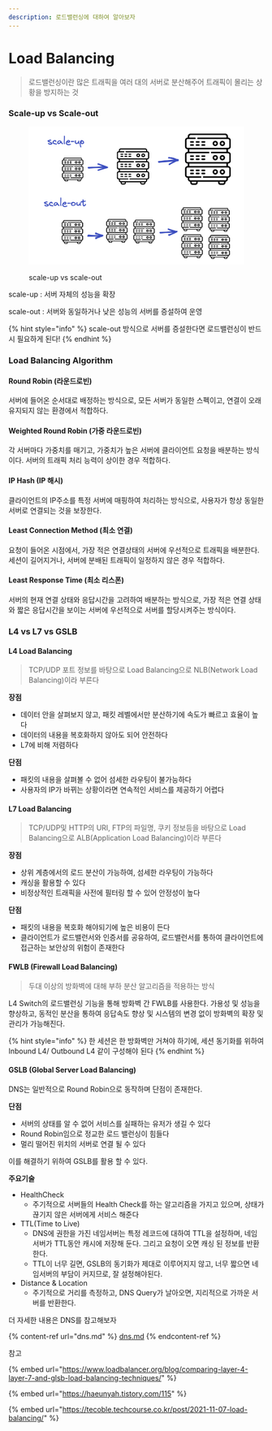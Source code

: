 ```yaml
---
description: 로드밸런싱에 대하여 알아보자
---
```


# Load Balancing

> 로드밸런싱이란 많은 트래픽을 여러 대의 서버로 분산해주어 트래픽이 몰리는 상황을 방지하는 것

### Scale-up vs Scale-out

<figure><img src="../.gitbook/assets/image (6) (1).png" alt=""><figcaption><p>scale-up vs scale-out</p></figcaption></figure>

scale-up : 서버 자체의 성능을 확장

scale-out : 서버와 동일하거나 낮은 성능의 서버를 증설하여 운영

{% hint style="info" %}
scale-out 방식으로 서버를 증설한다면 로드밸런싱이 반드시 필요하게 된다!
{% endhint %}

### Load Balancing Algorithm

#### Round Robin (라운드로빈)

서버에 들어온 순서대로 배정하는 방식으로, 모든 서버가 동일한 스펙이고, 연결이 오래 유지되지 않는 환경에서 적합하다.

#### Weighted Round Robin (가중 라운드로빈)

각 서버마다 가중치를 매기고, 가중치가 높은 서버에 클라이언트 요청을 배분하는 방식이다. 서버의 트래픽 처리 능력이 상이한 경우 적합하다.

#### IP Hash (IP 해시)

클라이언트의 IP주소를 특정 서버에 매핑하여 처리하는 방식으로, 사용자가 항상 동일한 서버로 연결되는 것을 보장한다.

#### Least Connection Method (최소 연결)

요청이 들어온 시점에서, 가장 적은 연결상태의 서버에 우선적으로 트래픽을 배분한다. 세션이 길어지거나, 서버에 분배된 트래픽이 일정하지 않은 경우 적합하다.

#### Least Response Time (최소 리스폰)

서버의 현재 연결 상태와 응답시간을 고려하여 배분하는 방식으로, 가장 적은 연결 상태와 짧은 응답시간을 보이는 서버에 우선적으로 서버를 할당시켜주는 방식이다.

### L4 vs L7 vs GSLB

#### L4 Load Balancing

> TCP/UDP 포트 정보를 바탕으로 Load Balancing으로 NLB(Network Load Balancing)이라 부른다

**장점**

* 데이터 안을 살펴보지 않고, 패킷 레벨에서만 분산하기에 속도가 빠르고 효율이 높다
* 데이터의 내용을 복호화하지 않아도 되어 안전하다
* L7에 비해 저렴하다

**단점**

* 패킷의 내용을 살펴볼 수 없어 섬세한 라우팅이 불가능하다
* 사용자의 IP가 바뀌는 상황이라면 연속적인 서비스를 제공하기 어렵다

#### L7 Load Balancing

> TCP/UDP및 HTTP의 URI, FTP의 파일명, 쿠키 정보등을 바탕으로 Load Balancing으로 ALB(Application Load Balancing)이라 부른다

**장점**

* 상위 계층에서의 로드 분산이 가능하여, 섬세한 라우팅이 가능하다
* 캐싱을 활용할 수 있다
* 비정상적인 트래픽을 사전에 필터링 할 수 있어 안정성이 높다

**단점**

* 패킷의 내용을 복호화 해야되기에 높은 비용이 든다
* 클라이언트가 로드밸런서와 인증서를 공유하여, 로드밸런서를 통하여 클라이언트에 접근하는 보안상의 위험이 존재한다

#### FWLB (Firewall Load Balancing)

> 두대 이상의 방화벽에 대해 부하 분산 알고리즘을 적용하는 방식

L4 Switch의 로드밸런싱 기능을 통해 방화벽 간 FWLB를 사용한다. 가용성 및 성능을 향상하고, 동적인 분산을 통하여 응답속도 향상 및 시스템의 변경 없이 방화벽의 확장 및 관리가 가능해진다.

{% hint style="info" %}
한 세션은 한 방화벽만 거쳐야 하기에, 세션 동기화를 위하여 Inbound L4/ Outbound L4 같이 구성해야 된다
{% endhint %}

#### GSLB (Global Server Load Balancing)

DNS는 일반적으로 Round Robin으로 동작하며 단점이 존재한다.

**단점**

* 서버의 상태를 알 수 없어 서비스를 실패하는 유저가 생길 수 있다
* Round Robin임으로 정교한 로드 밸런싱이 힘들다
* 멀리 떨어진 위치의 서버로 연결 될 수 있다

이를 해결하기 위하여 GSLB를 활용 할 수 있다.

**주요기술**

* HealthCheck
  * 주기적으로 서버들의 Health Check를 하는 알고리즘을 가지고 있으며, 상태가 끊기지 않은 서버에게 서비스 해준다
* TTL(Time to Live)
  * DNS에 권한을 가진 네임서버는 특정 레코드에 대하여 TTL을 설정하며, 네임 서버가 TTL동안 캐시에 저장해 둔다. 그리고 요청이 오면 캐싱 된 정보를 반환한다.
  * TTL이 너무 길면, GSLB의 동기화가 제대로 이루어지지 않고, 너무 짧으면 네임서버의 부담이 커지므로, 잘 설정해야된다.
* Distance & Location
  * 주기적으로 거리를 측정하고, DNS Query가 날아오면, 지리적으로 가까운 서버를 반환한다.

더 자세한 내용은 DNS를 참고해보자

{% content-ref url="dns.md" %}
[dns.md](dns.md)
{% endcontent-ref %}



참고

{% embed url="https://www.loadbalancer.org/blog/comparing-layer-4-layer-7-and-glsb-load-balancing-techniques/" %}

{% embed url="https://haeunyah.tistory.com/115" %}

{% embed url="https://tecoble.techcourse.co.kr/post/2021-11-07-load-balancing/" %}

